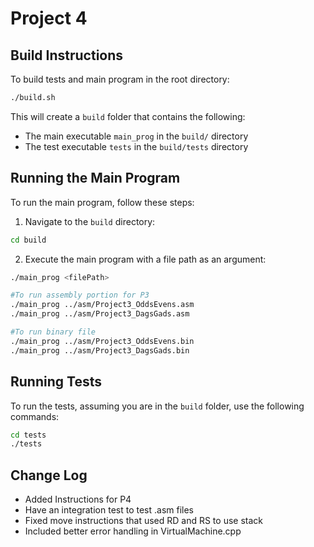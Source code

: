 # Project 4

## Build Instructions

To build tests and main program in the root directory:

```bash
./build.sh
```
This will create a `build` folder that contains the following:

- The main executable `main_prog` in the `build/` directory
- The test executable `tests` in the `build/tests` directory

## Running the Main Program

To run the main program, follow these steps:

1. Navigate to the `build` directory:

```bash
cd build
```
2. Execute the main program with a file path as an argument:

```bash
./main_prog <filePath>
```

```bash 
#To run assembly portion for P3
./main_prog ../asm/Project3_OddsEvens.asm
./main_prog ../asm/Project3_DagsGads.asm
```

```bash
#To run binary file
./main_prog ../asm/Project3_OddsEvens.bin
./main_prog ../asm/Project3_DagsGads.bin
```

## Running Tests

To run the tests, assuming you are in the `build` folder, use the following commands:

```bash
cd tests
./tests
```

## Change Log
- Added Instructions for P4
- Have an integration test to test .asm files
- Fixed move instructions that used RD and RS to use stack
- Included better error handling in VirtualMachine.cpp